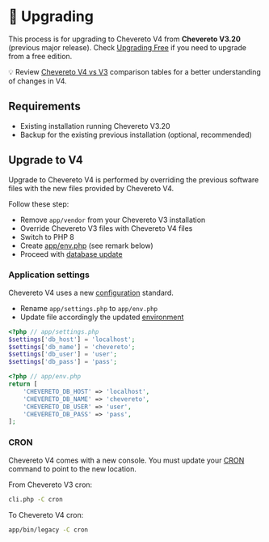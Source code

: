 # 🚀 Upgrading

This process is for upgrading to Chevereto V4 from **Chevereto V3.20** (previous major release). Check [Upgrading Free](upgrading-free.md) if you need to upgrade from a free edition.

💡 Review [Chevereto V4 vs V3](../../introduction/changelog/welcome-back.md#chevereto-v4-vs-v3) comparison tables for a better understanding of changes in V4.

## Requirements

* Existing installation running Chevereto V3.20
* Backup for the existing previous installation (optional, recommended)

## Upgrade to V4

Upgrade to Chevereto V4 is performed by overriding the previous software files with the new files provided by Chevereto V4.

Follow these step:

* Remove `app/vendor` from your Chevereto V3 installation
* Override Chevereto V3 files with Chevereto V4 files
* Switch to PHP 8
* Create [app/env.php](../configuration/env.php.md) (see remark below)
* Proceed with [database update](updating.md##database-update)

### Application settings

Chevereto V4 uses a new [configuration](../configuration/configuring.md) standard.

* Rename `app/settings.php` to `app/env.php`
* Update file accordingly the updated [environment](../configuration/environment.md)

```php
<?php // app/settings.php
$settings['db_host'] = 'localhost';
$settings['db_name'] = 'chevereto';
$settings['db_user'] = 'user';
$settings['db_pass'] = 'pass';
```

```php
<?php // app/env.php
return [
    'CHEVERETO_DB_HOST' => 'localhost',
    'CHEVERETO_DB_NAME' => 'chevereto',
    'CHEVERETO_DB_USER' => 'user',
    'CHEVERETO_DB_PASS' => 'pass',
];
```

### CRON

Chevereto V4 comes with a new console. You must update your [CRON](../stack/cron.md) command to point to the new location.

From Chevereto V3 cron:

```sh
cli.php -C cron
```

To Chevereto V4 cron:

```sh
app/bin/legacy -C cron
```
